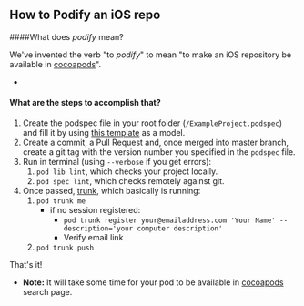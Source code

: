 ## How to Podify an iOS repo

####What does *podify* mean?

We've invented the verb "to *podify*" to mean "to make an iOS repository be available in [cocoapods](http://cocoapods.org/)".

-

#### What are the steps to accomplish that?

1. Create the podspec file in your root folder (`/ExampleProject.podspec`) and fill it by using [this template](https://github.com/inaka/Jayme/blob/master/Jayme.podspec) as a model.
2. Create a commit, a Pull Request and, once merged into master branch, create a git tag with the version number you specified in the `podspec` file.
3. Run in terminal (using `--verbose` if you get errors): 
   1. `pod lib lint`, which checks your project locally.
   2. `pod spec lint`, which checks remotely against git.
4. Once passed, [trunk](https://guides.cocoapods.org/making/getting-setup-with-trunk), which basically is running:
   1. `pod trunk me`
      - if no session registered: 
        - `pod trunk register your@emailaddress.com 'Your Name' --description='your computer description'`
        - Verify email link
   2. `pod trunk push`

That's it!

- **Note:** It will take some time for your pod to be available in [cocoapods](http://cocoapods.org/) search page.
